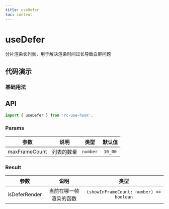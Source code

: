 ```yaml
---
title: useDefer
toc: content
---
```


# useDefer

分片渲染长列表，用于解决渲染时间过长导致白屏问题

## 代码演示

### 基础用法

<code src="./demos/Demo1.tsx" ></code>

## API

```ts
import { useDefer } from 'rc-use-hook';
```

### Params

|     参数      |    说明    |   类型   | 默认值  |
| :-----------: | :--------: | :------: | :-----: |
| maxFrameCount | 列表的数量 | `number` | `10_00` |

### Result

|     参数      |          说明          |                  类型                   |
| :-----------: | :--------------------: | :-------------------------------------: |
| isDeferRender | 当前在哪一帧渲染的函数 | `(showInFrameCount: number) => boolean` |
